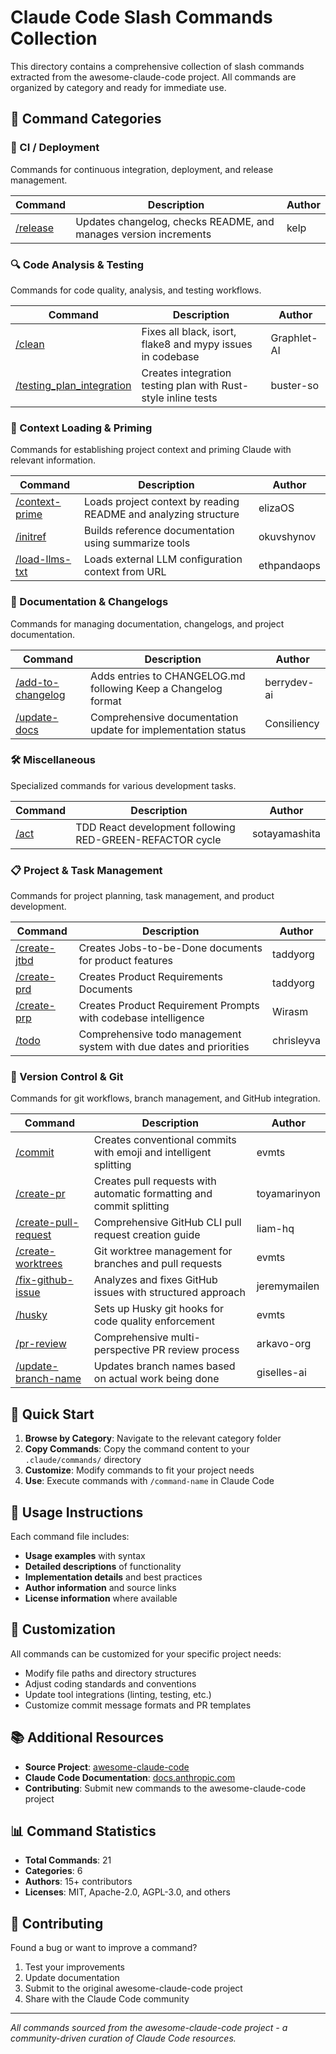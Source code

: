 # Claude Code Slash Commands Collection

This directory contains a comprehensive collection of slash commands extracted from the awesome-claude-code project. All commands are organized by category and ready for immediate use.

## 📂 Command Categories

### 🚀 CI / Deployment
Commands for continuous integration, deployment, and release management.

| Command | Description | Author |
|---------|-------------|--------|
| [/release](/Users/charles/Documents/projets_sulside/slash_commands/ci-deployment/release.md) | Updates changelog, checks README, and manages version increments | kelp |

### 🔍 Code Analysis & Testing
Commands for code quality, analysis, and testing workflows.

| Command | Description | Author |
|---------|-------------|--------|
| [/clean](/Users/charles/Documents/projets_sulside/slash_commands/code-analysis-testing/clean.md) | Fixes all black, isort, flake8 and mypy issues in codebase | Graphlet-AI |
| [/testing_plan_integration](/Users/charles/Documents/projets_sulside/slash_commands/code-analysis-testing/testing_plan_integration.md) | Creates integration testing plan with Rust-style inline tests | buster-so |

### 🧠 Context Loading & Priming
Commands for establishing project context and priming Claude with relevant information.

| Command | Description | Author |
|---------|-------------|--------|
| [/context-prime](/Users/charles/Documents/projets_sulside/slash_commands/context-loading-priming/context-prime.md) | Loads project context by reading README and analyzing structure | elizaOS |
| [/initref](/Users/charles/Documents/projets_sulside/slash_commands/context-loading-priming/initref.md) | Builds reference documentation using summarize tools | okuvshynov |
| [/load-llms-txt](/Users/charles/Documents/projets_sulside/slash_commands/context-loading-priming/load-llms-txt.md) | Loads external LLM configuration context from URL | ethpandaops |

### 📝 Documentation & Changelogs
Commands for managing documentation, changelogs, and project documentation.

| Command | Description | Author |
|---------|-------------|--------|
| [/add-to-changelog](/Users/charles/Documents/projets_sulside/slash_commands/documentation-changelogs/add-to-changelog.md) | Adds entries to CHANGELOG.md following Keep a Changelog format | berrydev-ai |
| [/update-docs](/Users/charles/Documents/projets_sulside/slash_commands/documentation-changelogs/update-docs.md) | Comprehensive documentation update for implementation status | Consiliency |

### 🛠️ Miscellaneous
Specialized commands for various development tasks.

| Command | Description | Author |
|---------|-------------|--------|
| [/act](/Users/charles/Documents/projets_sulside/slash_commands/miscellaneous/act.md) | TDD React development following RED-GREEN-REFACTOR cycle | sotayamashita |

### 📋 Project & Task Management
Commands for project planning, task management, and product development.

| Command | Description | Author |
|---------|-------------|--------|
| [/create-jtbd](/Users/charles/Documents/projets_sulside/slash_commands/project-task-management/create-jtbd.md) | Creates Jobs-to-be-Done documents for product features | taddyorg |
| [/create-prd](/Users/charles/Documents/projets_sulside/slash_commands/project-task-management/create-prd.md) | Creates Product Requirements Documents | taddyorg |
| [/create-prp](/Users/charles/Documents/projets_sulside/slash_commands/project-task-management/create-prp.md) | Creates Product Requirement Prompts with codebase intelligence | Wirasm |
| [/todo](/Users/charles/Documents/projets_sulside/slash_commands/project-task-management/todo.md) | Comprehensive todo management system with due dates and priorities | chrisleyva |

### 🔀 Version Control & Git
Commands for git workflows, branch management, and GitHub integration.

| Command | Description | Author |
|---------|-------------|--------|
| [/commit](/Users/charles/Documents/projets_sulside/slash_commands/version-control-git/commit.md) | Creates conventional commits with emoji and intelligent splitting | evmts |
| [/create-pr](/Users/charles/Documents/projets_sulside/slash_commands/version-control-git/create-pr.md) | Creates pull requests with automatic formatting and commit splitting | toyamarinyon |
| [/create-pull-request](/Users/charles/Documents/projets_sulside/slash_commands/version-control-git/create-pull-request.md) | Comprehensive GitHub CLI pull request creation guide | liam-hq |
| [/create-worktrees](/Users/charles/Documents/projets_sulside/slash_commands/version-control-git/create-worktrees.md) | Git worktree management for branches and pull requests | evmts |
| [/fix-github-issue](/Users/charles/Documents/projets_sulside/slash_commands/version-control-git/fix-github-issue.md) | Analyzes and fixes GitHub issues with structured approach | jeremymailen |
| [/husky](/Users/charles/Documents/projets_sulside/slash_commands/version-control-git/husky.md) | Sets up Husky git hooks for code quality enforcement | evmts |
| [/pr-review](/Users/charles/Documents/projets_sulside/slash_commands/version-control-git/pr-review.md) | Comprehensive multi-perspective PR review process | arkavo-org |
| [/update-branch-name](/Users/charles/Documents/projets_sulside/slash_commands/version-control-git/update-branch-name.md) | Updates branch names based on actual work being done | giselles-ai |

## 🚀 Quick Start

1. **Browse by Category**: Navigate to the relevant category folder
2. **Copy Commands**: Copy the command content to your `.claude/commands/` directory  
3. **Customize**: Modify commands to fit your project needs
4. **Use**: Execute commands with `/command-name` in Claude Code

## 📖 Usage Instructions

Each command file includes:
- **Usage examples** with syntax
- **Detailed descriptions** of functionality
- **Implementation details** and best practices
- **Author information** and source links
- **License information** where available

## 🔧 Customization

All commands can be customized for your specific project needs:
- Modify file paths and directory structures
- Adjust coding standards and conventions
- Update tool integrations (linting, testing, etc.)
- Customize commit message formats and PR templates

## 📚 Additional Resources

- **Source Project**: [awesome-claude-code](https://github.com/hesreallyhim/awesome-claude-code)
- **Claude Code Documentation**: [docs.anthropic.com](https://docs.anthropic.com/en/docs/claude-code)
- **Contributing**: Submit new commands to the awesome-claude-code project

## 📊 Command Statistics

- **Total Commands**: 21
- **Categories**: 6
- **Authors**: 15+ contributors
- **Licenses**: MIT, Apache-2.0, AGPL-3.0, and others

## 🤝 Contributing

Found a bug or want to improve a command? 
1. Test your improvements
2. Update documentation
3. Submit to the original awesome-claude-code project
4. Share with the Claude Code community

---

*All commands sourced from the awesome-claude-code project - a community-driven curation of Claude Code resources.*